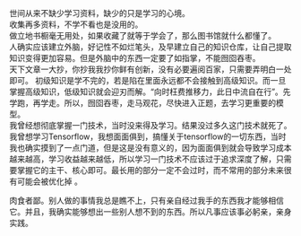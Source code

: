 
世间从来不缺少学习资料，缺少的只是学习的心境。  
收集再多资料，不学不看也是没用的。  
做立地书橱毫无用处，如果收藏了就等于学会了，那么图书馆就什么都懂了。  
人确实应该建立外脑，好记性不如烂笔头，及早建立自己的知识仓库，让自己提取知识变得更加容易。但是外脑中的东西一定要了如指掌，不能囫囵吞枣。    
天下文章一大抄，你抄我我抄你鲜有创新，没有必要遍阅百家，只需要弄明白一处即可。
初级知识是学不完的，若是陷在里面永远都不会接触到高级知识。而一旦掌握高级知识，低级知识就会迎刃而解。“向时枉费推移力，此日中流自在行”。先学跑，再学走。所以，囫囵吞枣，走马观花，尽快进入正题，去学习更重要的模型。  
我曾经想彻底掌握一门技术，当时没来得及学习。结果没过多久这门技术就死了。  
我曾想学习Tensorflow，我想面面俱到，搞懂关于tensorflow的一切东西，当时我也确实摸到了一点门道，但是这是没有意义的，因为面面俱到就会导致学习成本越来越高，学习收益越来越低，所以学习一门技术不应该过于追求深度了解，只需要掌握它的主干、核心即可。最长用的部分一定不会过时，而不常用的部分未来很有可能会被优化掉 。


肉食者鄙。别人做的事情我总是瞧不上，只有亲自经过我手的东西我才能够相信它。并且，我确实能够想出一些别人想不到的东西。所以凡事应该事必躬亲，亲身实践。